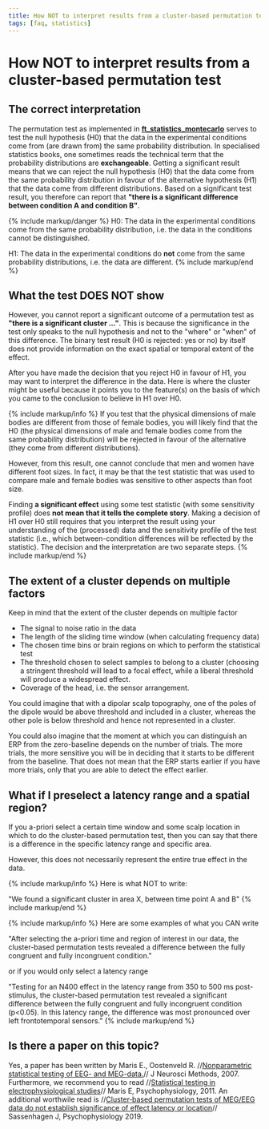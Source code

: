 ```yaml
---
title: How NOT to interpret results from a cluster-based permutation test
tags: [faq, statistics]
---
```


#  How NOT to interpret results from a cluster-based permutation test

## The correct interpretation

The permutation test as implemented in **[ft_statistics_montecarlo](/reference/ft_statistics_montecarlo)** serves to test  the null hypothesis (H0) that the data in the experimental conditions come from (are drawn from) the same probability distribution. In specialised statistics books, one sometimes reads the technical term that the probability distributions are **exchangeable**. Getting a significant result means that we can reject the null hypothesis (H0) that the data come from the same probability distribution in favour of the alternative hypothesis (H1) that the data come from different distributions. Based on a significant test result, you therefore can report that **"there is a significant difference between condition A and condition B"**.

{% include markup/danger %}
H0: The data in the experimental conditions come from the same probability distribution, i.e. the data in the conditions cannot be distinguished.

H1: The data in the experimental conditions do **not** come from the same probability distributions, i.e. the data are different.
{% include markup/end %}

## What the test DOES NOT show

However, you cannot report a significant outcome of a permutation test as **"there is a significant cluster ..."**.  This is because the significance in the test only speaks to the null hypothesis and not to the "where" or "when" of this difference. The binary test result (H0 is rejected: yes or no) by itself does not provide information on the exact spatial or temporal extent of the effect.

After you have made the decision that you reject H0 in favour of H1, you may want to interpret the difference in the data. Here is where the cluster might be useful because it points you to the feature(s) on the basis of which you came to the conclusion to believe in H1 over H0.

{% include markup/info %}
If you test that the physical dimensions of male bodies are different from those of female bodies, you will likely find that the H0 (the physical dimensions of male and female bodies come from the same probability distribution) will be rejected in favour of the alternative (they come from different distributions).

However, from this result, one cannot conclude that men and women have different foot sizes. In fact, it may be that the test statistic that was used to compare male and female bodies was sensitive to other aspects than foot size.

Finding **a significant effect** using some test statistic (with some sensitivity profile) does **not mean that it tells the complete story**. Making a decision of H1 over H0 still requires that you interpret the result using your understanding of the (processed) data and the sensitivity profile of the test statistic (i.e., which between-condition differences will be reflected by the statistic). The decision and the interpretation are two separate steps.
{% include markup/end %}

## The extent of a cluster depends on multiple factors

Keep in mind that the extent of the cluster depends on multiple factor

*  The signal to noise ratio in the data
*  The length of the sliding time window (when calculating frequency data)
*  The chosen time bins or brain regions on which to perform the statistical test
*  The threshold chosen to select samples to belong to a cluster (choosing a stringent threshold will lead to a focal effect, while a liberal threshold will produce a widespread effect.
*  Coverage of the head, i.e. the sensor arrangement.

You could imagine that with a dipolar scalp topography, one of the poles of the dipole would be above threshold and included in a cluster, whereas the other pole is below threshold and hence not represented in a cluster.

You could also imagine that the moment at which you can distinguish an ERP from the zero-baseline depends on the number of trials. The more trials, the more sensitive you will be in deciding that it starts to be different from the baseline. That does not mean that the ERP starts earlier if you have more trials, only that you are able to detect the effect earlier.

##  What if I preselect a latency range and a spatial region?

If you a-priori select a certain time window and some scalp location in which to do the cluster-based permutation test, then you can say that there is a difference in the specific latency range and specific area.

However, this does not necessarily represent the entire true effect in the data.

{% include markup/info %}
Here is what NOT to write:

"We found a significant cluster in area X, between time point A and B"
{% include markup/end %}

{% include markup/info %}
Here are some examples of what you CAN write

"After selecting the a-priori time and region of interest in our data, the cluster-based permutation tests revealed a difference between the fully congruent and fully incongruent condition."

or if you would only select a latency range

"Testing for an N400 effect in the latency range from 350 to 500 ms post-stimulus, the cluster-based permutation test revealed a significant difference between the fully congruent and fully incongruent condition (p<0.05). In this latency range, the difference was most pronounced over left frontotemporal sensors."
{% include markup/end %}

##  Is there a paper on this topic?

Yes, a paper has been written by Maris E., Oostenveld R. //[Nonparametric statistical testing of EEG- and MEG-data.](http://www.ncbi.nlm.nih.gov/pubmed/17517438)// J Neurosci Methods, 2007. Furthermore, we recommend you to read  //[Statistical testing in electrophysiological studies](http://www.ncbi.nlm.nih.gov/pubmed/22176204)// Maris E, Psychophysiology, 2011. An additional worthwile read is //[Cluster‐based permutation tests of MEG/EEG data do not establish significance of effect latency or location](https://doi.org/10.1111/psyp.13335)// Sassenhagen J, Psychophysiology 2019.
